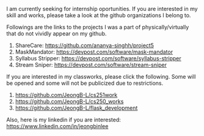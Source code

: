 I am currently seeking for internship oportunities. If you are interested in my skill and works, please take a look at the github organizations I belong to.

Followings are the links to the projects I was a part of physically/virtually that do not vividly appear on my github.
1. ShareCare: https://github.com/ananya-singhh/project5
2. MaskMandator: https://devpost.com/software/mask-mandator
3. Syllabus Stripper: https://devpost.com/software/syllabus-stripper
4. Stream Sniper: https://devpost.com/software/stream-sniper

If you are interested in my classworks, please click the following. Some will be opened and some will not be publicized due to restrictions.
1. https://github.com/JeongB-L/cs251work
2. https://github.com/JeongB-L/cs250_works
3. https://github.com/JeongB-L/flask_development

Also, here is my linkedin if you are interested: https://www.linkedin.com/in/jeongbinlee
<!---
JeongB-L/JeongB-L is a ✨ special ✨ repository because its `README.md` (this file) appears on your GitHub profile.
You can click the Preview link to take a look at your changes.
--->
